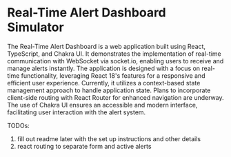 # Real-Time Alert Dashboard Simulator

The Real-Time Alert Dashboard is a web application built using React, TypeScript, and Chakra UI. It demonstrates the implementation of real-time communication with WebSocket via socket.io, enabling users to receive and manage alerts instantly. The application is designed with a focus on real-time functionality, leveraging React 18's features for a responsive and efficient user experience. Currently, it utilizes a context-based state management approach to handle application state. Plans to incorporate client-side routing with React Router for enhanced navigation are underway. The use of Chakra UI ensures an accessible and modern interface, facilitating user interaction with the alert system.

TODOs:

1. fill out readme later with the set up instructions and other details
2. react routing to separate form and active alerts
